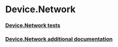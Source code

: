 # Device.Network
### [Device.Network tests](device_network_tests.md)
### [Device.Network additional documentation](device_network_additional_documentation.md)
